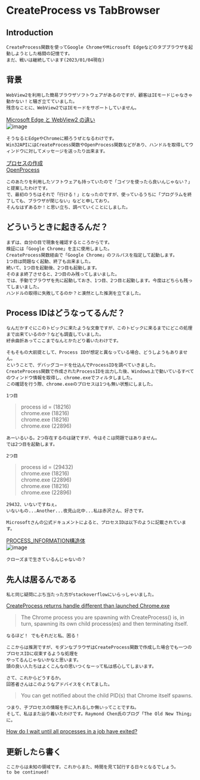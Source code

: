 
# CreateProcess vs TabBrowser

## Introduction

    CreateProcess関数を使ってGoogle ChromeやMicrosoft Edgeなどのタブブラウザを起動しようとした格闘の記憶です。  
    まだ、戦いは継続しています(2023/01/04現在)  

## 背景

    WebView2を利用した簡易ブラウザソフトウェアがあるのですが、顧客はIEモードじゃなきゃ動かない！と騒ぎ立てていました。  
    残念なことに、WebView2ではIEモードをサポートしていません。  
[Microsoft Edge と WebView2 の違い](https://learn.microsoft.com/ja-jp/microsoft-edge/webview2/concepts/browser-features)  
![image](https://user-images.githubusercontent.com/12496951/210588182-246d625b-c869-48d2-b39c-610bf5259c4c.png)  

    そうなるとEdgeやChromeに頼ろうぜとなるわけです。  
    Win32APIにはCreateProcess関数やOpenProcess関数などがあり、ハンドルを取得してウィンドウに対してメッセージを送ったり出来ます。  
[プロセスの作成](https://learn.microsoft.com/ja-jp/windows/win32/procthread/creating-processes)  
[OpenProcess](https://learn.microsoft.com/ja-jp/windows/win32/api/processthreadsapi/nf-processthreadsapi-openprocess)  

    このあたりを利用したソフトウェアも持っていたので「コイツを使ったら良いんじゃない？」と提案したわけです。  
    で、最初のうちはそれで「行ける！」となったのですが、使っているうちに「プログラムを終了しても、ブラウザが閉じない」などと申しており。  
    そんなはずあるか！と思い立ち、調べていくことにしました。  

## どういうときに起きるんだ？

    まずは、自分の目で現象を確認するところからです。  
    検証には「Google Chrome」を主に使用しました。  
    CreateProcess関数経由で「Google Chrome」のフルパスを指定して起動します。  
    1つ目は問題なく起動、終了も出来ました。  
    続いて、1つ目を起動後、2つ目も起動します。  
    そのまま終了させると、2つ目のみ残ってしまいました。  
    では、手動でブラウザを先に起動しておき、1つ目、2つ目と起動します。今度はどちらも残ってしまいました。  
    ハンドルの取得に失敗してるのか？と漠然とした推測を立てました。  

## Process IDはどうなってるんだ？

    なんだかすぐにこのトピックに来たような文章ですが、このトピックに来るまでにどこの処理まで出来ているのか？なども調査していました。  
    紆余曲折あってここまでなんとかたどり着いたわけです。  
    
    そもそもの大前提として、Process IDが想定と異なっている場合、どうしようもありません。  
    ということで、デバッグコードを仕込んでProcessIDを調べていきました。  
    CreateProcess関数で作成されたProcessIDを出力した後、Windows上で動いているすべてのウィンドウ情報を取得し、chrome.exeでフィルタしました。  
    この確認を行う際、chrome.exeのプロセスは1つも無い状態にしました。  

    1つ目  
> process id = (18216)  
> chrome.exe (18216)  
> chrome.exe (18216)  
> chrome.exe (22896)  

    あーいるいる。2つ存在するのは謎ですが、今はそこは問題ではありません。  
    では2つ目を起動します。  
    
    2つ目  
> process id = (29432)  
> chrome.exe (18216)  
> chrome.exe (22896)  
> chrome.exe (18216)  
> chrome.exe (22896)  

    29432、いないですねぇ。  
    いないもの...Another...夜見山北中...私は赤沢さん、好きです。  
    
    Microsoftさんの公式ドキュメントによると、プロセスIDは以下のように記載されています。  
[PROCESS_INFORMATION構造体](https://learn.microsoft.com/ja-jp/windows/win32/api/processthreadsapi/ns-processthreadsapi-process_information)  
![image](https://user-images.githubusercontent.com/12496951/210595120-5a88322c-c7b9-4a87-b6e9-ec6bcfaa5e8e.png)  

    クローズまで生きているんじゃないの？  

## 先人は居るんである

    私と同じ疑問にぶち当たった方がstackoverflowにいらっしゃいました。  
[CreateProcess returns handle different than launched Chrome.exe](https://stackoverflow.com/questions/54644803/createprocess-returns-handle-different-than-launched-chrome-exe)  

> The Chrome process you are spawning with CreateProcess() is, in turn, spawning its own child process(es) and then terminating itself.  
    
    なるほど！ でもそれだと私、困る！  

    ここからは推測ですが、モダンなブラウザはCreateProcess関数で作成した場合でも一つのプロセスIDに収束するような処理を  
    やってるんじゃないかなと思います。  
    頭の良い人たちはよくこんなの思いつくなーって私は感心してしまいます。  
    
    さて、これからどうするか。  
    回答者さんはこのようなアドバイスをくれてました。  
    
> You can get notified about the child PID(s) that Chrome itself spawns.  

    つまり、子プロセスの情報を手に入れるしか無いってことですね。  
    そして、私はまた辿り着いたわけです。Raymond Chen氏のブログ「The Old New Thing」に。  
[How do I wait until all processes in a job have exited?](https://devblogs.microsoft.com/oldnewthing/20130405-00/?p=4743)  

## 更新したら書く

    ここからは未知の領域です。これからまた、時間を見て試行する日々となるでしょう。  
    to be continued!  

